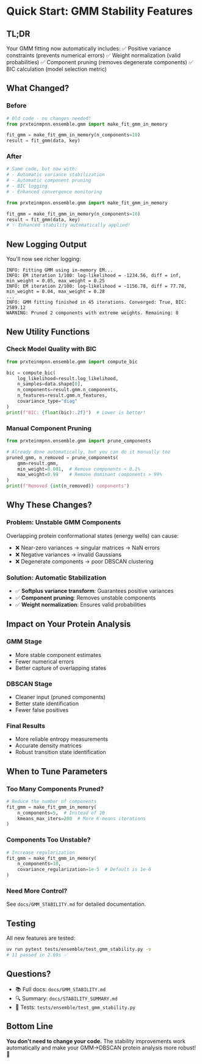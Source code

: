 # Quick Start: GMM Stability Features

## TL;DR

Your GMM fitting now automatically includes:
✅ Positive variance constraints (prevents numerical errors)
✅ Weight normalization (valid probabilities)
✅ Component pruning (removes degenerate components)
✅ BIC calculation (model selection metric)

## What Changed?

### Before

```python
# Old code - no changes needed!
from prxteinmpnn.ensemble.gmm import make_fit_gmm_in_memory

fit_gmm = make_fit_gmm_in_memory(n_components=10)
result = fit_gmm(data, key)
```

### After

```python
# Same code, but now with:
# - Automatic variance stabilization
# - Automatic component pruning
# - BIC logging
# - Enhanced convergence monitoring

from prxteinmpnn.ensemble.gmm import make_fit_gmm_in_memory

fit_gmm = make_fit_gmm_in_memory(n_components=10)
result = fit_gmm(data, key)
# ✨ Enhanced stability automatically applied!
```

## New Logging Output

You'll now see richer logging:

```log
INFO: Fitting GMM using in-memory EM...
INFO: EM iteration 1/100: log-likelihood = -1234.56, diff = inf, min_weight = 0.05, max_weight = 0.25
INFO: EM iteration 2/100: log-likelihood = -1156.78, diff = 77.78, min_weight = 0.04, max_weight = 0.28
...
INFO: GMM fitting finished in 45 iterations. Converged: True, BIC: 2589.12
WARNING: Pruned 2 components with extreme weights. Remaining: 8
```

## New Utility Functions

### Check Model Quality with BIC

```python
from prxteinmpnn.ensemble.gmm import compute_bic

bic = compute_bic(
    log_likelihood=result.log_likelihood,
    n_samples=data.shape[0],
    n_components=result.gmm.n_components,
    n_features=result.gmm.n_features,
    covariance_type="diag"
)
print(f"BIC: {float(bic):.2f}")  # Lower is better!
```

### Manual Component Pruning

```python
from prxteinmpnn.ensemble.gmm import prune_components

# Already done automatically, but you can do it manually too
pruned_gmm, n_removed = prune_components(
    gmm=result.gmm,
    min_weight=0.001,  # Remove components < 0.1%
    max_weight=0.99    # Remove dominant components > 99%
)
print(f"Removed {int(n_removed)} components")
```

## Why These Changes?

### Problem: Unstable GMM Components

Overlapping protein conformational states (energy wells) can cause:

- ❌ Near-zero variances → singular matrices → NaN errors
- ❌ Negative variances → invalid Gaussians
- ❌ Degenerate components → poor DBSCAN clustering

### Solution: Automatic Stabilization

- ✅ **Softplus variance transform**: Guarantees positive variances
- ✅ **Component pruning**: Removes unstable components
- ✅ **Weight normalization**: Ensures valid probabilities

## Impact on Your Protein Analysis

### GMM Stage

- More stable component estimates
- Fewer numerical errors
- Better capture of overlapping states

### DBSCAN Stage  

- Cleaner input (pruned components)
- Better state identification
- Fewer false positives

### Final Results

- More reliable entropy measurements
- Accurate density matrices
- Robust transition state identification

## When to Tune Parameters

### Too Many Components Pruned?

```python
# Reduce the number of components
fit_gmm = make_fit_gmm_in_memory(
    n_components=5,  # Instead of 10
    kmeans_max_iters=200  # More K-means iterations
)
```

### Components Too Unstable?

```python
# Increase regularization
fit_gmm = make_fit_gmm_in_memory(
    n_components=10,
    covariance_regularization=1e-5  # Default is 1e-6
)
```

### Need More Control?

See `docs/GMM_STABILITY.md` for detailed documentation.

## Testing

All new features are tested:

```bash
uv run pytest tests/ensemble/test_gmm_stability.py -v
# 11 passed in 2.69s ✅
```

## Questions?

- 📚 Full docs: `docs/GMM_STABILITY.md`
- 🔍 Summary: `docs/STABILITY_SUMMARY.md`
- 🧪 Tests: `tests/ensemble/test_gmm_stability.py`

## Bottom Line

**You don't need to change your code.** The stability improvements work automatically and make your GMM→DBSCAN protein analysis more robust! 🎉
